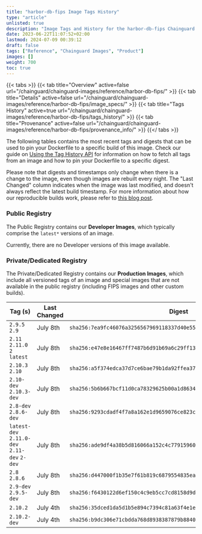```yaml
---
title: "harbor-db-fips Image Tags History"
type: "article"
unlisted: true
description: "Image Tags and History for the harbor-db-fips Chainguard Image"
date: 2023-06-22T11:07:52+02:00
lastmod: 2024-07-09 00:39:12
draft: false
tags: ["Reference", "Chainguard Images", "Product"]
images: []
weight: 700
toc: true
---
```


{{< tabs >}}
{{< tab title="Overview" active=false url="/chainguard/chainguard-images/reference/harbor-db-fips/" >}}
{{< tab title="Details" active=false url="/chainguard/chainguard-images/reference/harbor-db-fips/image_specs/" >}}
{{< tab title="Tags History" active=true url="/chainguard/chainguard-images/reference/harbor-db-fips/tags_history/" >}}
{{< tab title="Provenance" active=false url="/chainguard/chainguard-images/reference/harbor-db-fips/provenance_info/" >}}
{{</ tabs >}}

The following tables contains the most recent tags and digests that can be used to pin your Dockerfile to a specific build of this image. Check our guide on [Using the Tag History API](/chainguard/chainguard-images/using-the-tag-history-api/) for information on how to fetch all tags from an image and how to pin your Dockerfile to a specific digest.

Please note that digests and timestamps only change when there is a change to the image, even though images are rebuilt every night. The "Last Changed" column indicates when the image was last modified, and doesn't always reflect the latest build timestamp. For more information about how our reproducible builds work, please refer to [this blog post](https://www.chainguard.dev/unchained/reproducing-chainguards-reproducible-image-builds).

### Public Registry
The Public Registry contains our **Developer Images**, which typically comprise the `latest*` versions of an image.

Currently, there are no Developer versions of this image available.

### Private/Dedicated Registry
The Private/Dedicated Registry contains our **Production Images**, which include all versioned tags of an image and special images that are not available in the public registry (including FIPS images and other custom builds).

| Tag (s)                                       | Last Changed | Digest                                                                    |
|-----------------------------------------------|--------------|---------------------------------------------------------------------------|
|  `2.9.5` `2.9`                                | July 8th     | `sha256:7ea9fc46076a3256567969118337d40e551d1933588ceb6d0b8785907c1ef31f` |
|  `2.11` `2.11.0` `2` `latest`                 | July 8th     | `sha256:e47e8e16467ff7487b6d91b69a6c29ff13dfc3c6acca9bd7e6d1c75a24d6683b` |
|  `2.10.3` `2.10`                              | July 8th     | `sha256:a5f374edca37d7ce6bae79b1da92ffea37aee12f5fdd878db6de827f4cc3b59a` |
|  `2.10-dev` `2.10.3-dev`                      | July 8th     | `sha256:5b6b667bcf11d0ca78329625b00a1d8634f7026a28c9ed24a053fbdfe9262b5f` |
|  `2.8-dev` `2.8.6-dev`                        | July 8th     | `sha256:9293cdadf4f7a8a162e1d9659076ce823c9bdbf9d2f85e60216382292287b228` |
|  `latest-dev` `2.11.0-dev` `2.11-dev` `2-dev` | July 8th     | `sha256:ade9df4a38b5d816066a152c4c7791596070ee9309cb808900ec00ce95c22819` |
|  `2.8` `2.8.6`                                | July 8th     | `sha256:d447000f1b35e7f61b819c6879554835ea80a077cecaf28f4267289a0b498201` |
|  `2.9-dev` `2.9.5-dev`                        | July 8th     | `sha256:f6430122d6ef150c4c9eb5cc7cd8158d9dc592903f79484eed7a2dafc2743c13` |
|  `2.10.2`                                     | July 4th     | `sha256:35dced1da5d1b5e894c7394c81a63f4e1e5196248838cb3ee54637691ebd5c6f` |
|  `2.10.2-dev`                                 | July 4th     | `sha256:b9dc306e71cbdda768d8938387879b88404fa34fc86b20372f21c0102012e8a5` |

